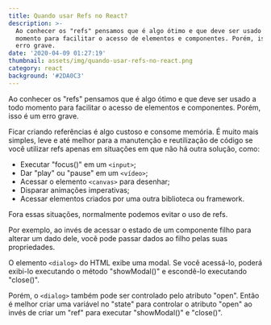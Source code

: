 ```yaml
---
title: Quando usar Refs no React?
description: >-
  Ao conhecer os "refs" pensamos que é algo ótimo e que deve ser usado a todo
  momento para facilitar o acesso de elementos e componentes. Porém, isso é um
  erro grave.
date: '2020-04-09 01:27:19'
thumbnail: assets/img/quando-usar-refs-no-react.png
category: react
background: '#2DA0C3'
---
```

Ao conhecer os "refs" pensamos que é algo ótimo e que deve ser usado a todo momento para facilitar o acesso de elementos e componentes. Porém, isso é um erro grave.

Ficar criando referências é algo custoso e consome memória. É muito mais simples, leve e até melhor para a manutenção e reutilização de código se você utilizar refs apenas em situações em que não há outra solução, como:

* Executar "focus()" em um `<input>`;
* Dar "play" ou "pause" em um `<vídeo>`;
* Acessar o elemento `<canvas>` para desenhar;
* Disparar animações imperativas;
* Acessar elementos criados por uma outra biblioteca ou framework.

Fora essas situações, normalmente podemos evitar o uso de refs.

Por exemplo, ao invés de acessar o estado de um componente filho para alterar um dado dele, você pode passar dados ao filho pelas suas propriedades.

O elemento `<dialog>` do HTML exibe uma modal. Se você acessá-lo, poderá exibi-lo executando o método "showModal()" e escondê-lo executando "close()".

Porém, o `<dialog>` também pode ser controlado pelo atributo "open". Então é melhor criar uma variável no "state" para controlar o atributo "open" ao invés de criar um "ref" para executar "showModal()" e "close()".